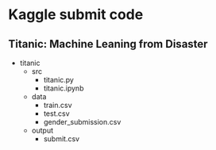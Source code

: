 # Kaggle submit code

## Titanic: Machine Leaning from Disaster

- titanic
    - src
        - titanic.py
        - titanic.ipynb
    - data
        - train.csv
        - test.csv
        - gender_submission.csv
    - output
        - submit.csv

